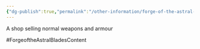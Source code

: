 ```yaml
---
{"dg-publish":true,"permalink":"/other-information/forge-of-the-astral-blades/locations/gateway-baazar/grimbles-gear/","updated":"2025-06-10T19:10:49.788+01:00"}
---
```


A shop selling normal weapons and armour 

#ForgeoftheAstralBladesContent  
